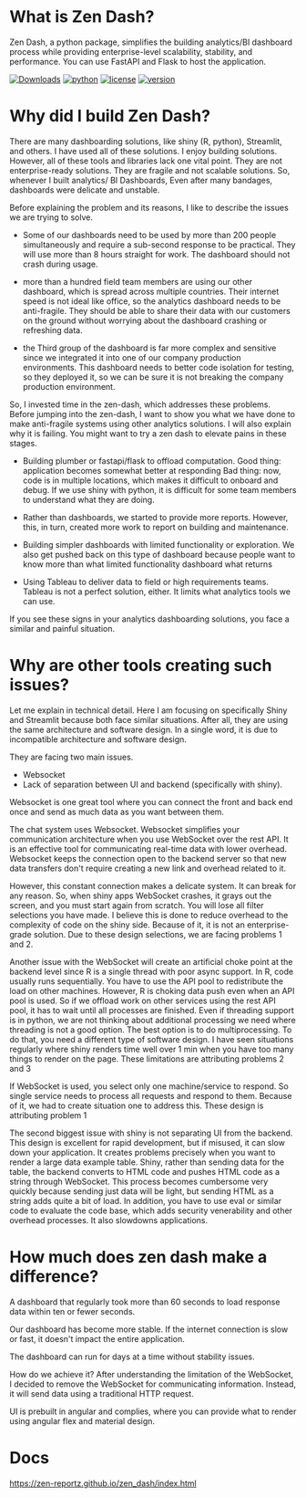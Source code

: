 # What is Zen Dash?
Zen Dash, a python package, simplifies the building analytics/BI dashboard process while providing enterprise-level scalability, stability, and performance. You can use FastAPI and Flask to host the application. 


[![Downloads](https://static.pepy.tech/badge/zen-dash)](https://pepy.tech/project/zen-dash)
[![python](https://img.shields.io/pypi/pyversions/zen-dash.svg?color=green)](https://img.shields.io/pypi/pyversions/zen-dash.svg?color=green)
[![license](https://img.shields.io/github/license/Zen-Reportz/zen_dash?color=green)](https://img.shields.io/github/license/Zen-Reportz/zen_dash?color=green)
[![version](https://img.shields.io/pypi/v/zen-dash?color=green&label=pypi%20package)](https://img.shields.io/pypi/v/zen-dash?color=green&label=pypi%20package)

# Why did I build Zen Dash?

There are many dashboarding solutions, like shiny (R, python), Streamlit, and others. I have used all of these solutions. I enjoy building solutions. However, all of these tools and libraries lack one vital point. They are not enterprise-ready solutions. They are fragile and not scalable solutions. So, whenever I built analytics/ BI Dashboards, Even after many bandages, dashboards were delicate and unstable. 

Before explaining the problem and its reasons, I like to describe the issues we are trying to solve. 

* Some of our dashboards need to be used by more than 200 people simultaneously and require a sub-second response to be practical. They will use more than 8 hours straight for work. The dashboard should not crash during usage.

* more than a hundred field team members are using our other dashboard, which is spread across multiple countries. Their internet speed is not ideal like office, so the analytics dashboard needs to be anti-fragile. They should be able to share their data with our customers on the ground without worrying about the dashboard crashing or refreshing data. 

* the Third group of the dashboard is far more complex and sensitive since we integrated it into one of our company production environments. This dashboard needs to better code isolation for testing, so they deployed it, so we can be sure it is not breaking the company production environment. 

So, I invested time in the zen-dash, which addresses these problems. Before jumping into the zen-dash, I want to show you what we have done to make anti-fragile systems using other analytics solutions. I will also explain why it is failing. You might want to try a zen dash to elevate pains in these stages. 


* Building plumber or fastapi/flask to offload computation. 
Good thing: application becomes somewhat better at responding
Bad thing: now, code is in multiple locations, which makes it difficult to onboard and debug. If we use shiny with python, it is difficult for some team members to understand what they are doing.

* Rather than dashboards, we started to provide more reports. However, this, in turn, created more work to report on building and maintenance.

* Building simpler dashboards with limited functionality or exploration. We also get pushed back on this type of dashboard because people want to know more than what limited functionality dashboard what returns

* Using Tableau to deliver data to field or high requirements teams. Tableau is not a perfect solution, either. It limits what analytics tools we can use.


If you see these signs in your analytics dashboarding solutions, you face a similar and painful situation.


# Why are other tools creating such issues?

Let me explain in technical detail. Here I am focusing on specifically Shiny and Streamlit because both face similar situations. After all, they are using the same architecture and software design. In a single word, it is due to incompatible architecture and software design. 

They are facing two main issues.

* Websocket
* Lack of separation between UI and backend (specifically with shiny).


Websocket is one great tool where you can connect the front and back end once and send as much data as you want between them. 

The chat system uses Websocket. Websocket simplifies your communication architecture when you use WebSocket over the rest API. It is an effective tool for communicating real-time data with lower overhead. Websocket keeps the connection open to the backend server so that new data transfers don't require creating a new link and overhead related to it. 

However, this constant connection makes a delicate system. It can break for any reason. So, when shiny apps WebSocket crashes, it grays out the screen, and you must start again from scratch. You will lose all filter selections you have made. I believe this is done to reduce overhead to the complexity of code on the shiny side. Because of it, it is not an enterprise-grade solution. Due to these design selections, we are facing problems 1 and 2.

Another issue with the WebSocket will create an artificial choke point at the backend level since R is a single thread with poor async support. In R, code usually runs sequentially. You have to use the API pool to redistribute the load on other machines. However, R is choking data push even when an API pool is used. So if we offload work on other services using the rest API pool, it has to wait until all processes are finished. Even if threading support is in python, we are not thinking about additional processing we need where threading is not a good option. The best option is to do multiprocessing. To do that, you need a different type of software design. I have seen situations regularly where shiny renders time well over 1 min when you have too many things to render on the page. These limitations are attributing problems 2 and 3

If WebSocket is used, you select only one machine/service to respond. So single service needs to process all requests and respond to them. Because of it, we had to create situation one to address this. These design is attributing problem 1

The second biggest issue with shiny is not separating UI from the backend. This design is excellent for rapid development, but if misused, it can slow down your application. It creates problems precisely when you want to render a large data example table. Shiny, rather than sending data for the table, the backend converts to HTML code and pushes HTML code as a string through WebSocket. This process becomes cumbersome very quickly because sending just data will be light, but sending HTML as a string adds quite a bit of load. In addition, you have to use eval or similar code to evaluate the code base, which adds security venerability and other overhead processes. It also slowdowns applications.


# How much does zen dash make a difference?
A dashboard that regularly took more than 60 seconds to load response data within ten or fewer seconds. 

Our dashboard has become more stable. If the internet connection is slow or fast, it doesn't impact the entire application.

The dashboard can run for days at a time without stability issues.

How do we achieve it? After understanding the limitation of the WebSocket, I decided to remove the WebSocket for communicating information. Instead, it will send data using a traditional HTTP request. 

UI is prebuilt in angular and complies, where you can provide what to render using angular flex and material design. 

# Docs
https://zen-reportz.github.io/zen_dash/index.html
